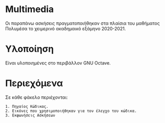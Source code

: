 # Multimedia

Οι παραπάνω ασκήσεις πραγματοποιήθηκαν στα πλαίσια του μαθήματος Πολυμέσα το χειμερινό ακαδημαικό εξάμηνο 2020-2021.


# Υλοποίηση
Είναι υλοποιημένες στο περιβάλλον GNU Octave.

# Περιεχόμενα

Σε κάθε φάκελο περιέχονται:

    1. Πηγαίος Κώδικας.
    2. Εικόνες που χρησιμοποιήθηκαν για τον έλεγχο του κώδικα.
    3. Εκφωνήσεις Ασκήσεων
